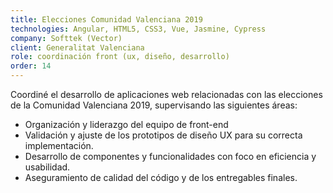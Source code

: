```yaml
---
title: Elecciones Comunidad Valenciana 2019
technologies: Angular, HTML5, CSS3, Vue, Jasmine, Cypress
company: Softtek (Vector)
client: Generalitat Valenciana
role: coordinación front (ux, diseño, desarrollo)
order: 14
---
```


Coordiné el desarrollo de aplicaciones web relacionadas con las elecciones de la Comunidad Valenciana 2019, supervisando las siguientes áreas:

- Organización y liderazgo del equipo de front-end
- Validación y ajuste de los prototipos de diseño UX para su correcta implementación.
- Desarrollo de componentes y funcionalidades con foco en eficiencia y usabilidad.
- Aseguramiento de calidad del código y de los entregables finales.

